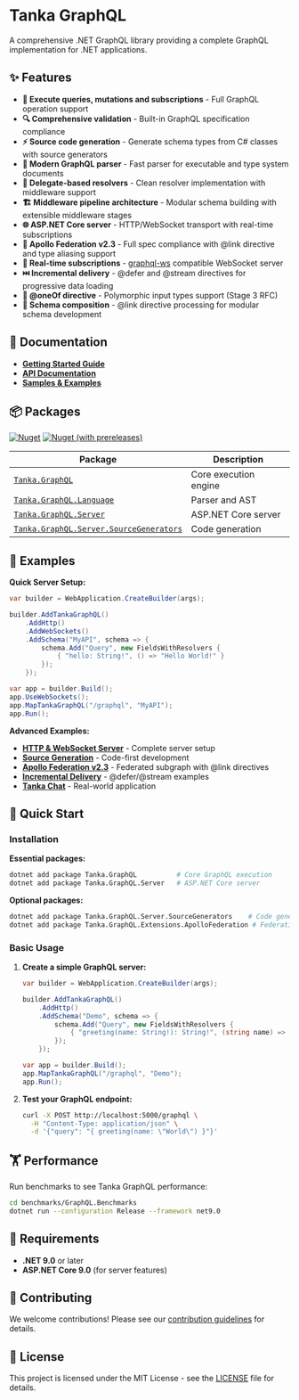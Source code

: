# Tanka GraphQL

A comprehensive .NET GraphQL library providing a complete GraphQL implementation for .NET applications.

## ✨ Features

- **🚀 Execute queries, mutations and subscriptions** - Full GraphQL operation support
- **🔍 Comprehensive validation** - Built-in GraphQL specification compliance
- **⚡ Source code generation** - Generate schema types from C# classes with source generators
- **📝 Modern GraphQL parser** - Fast parser for executable and type system documents
- **🔗 Delegate-based resolvers** - Clean resolver implementation with middleware support
- **🏗️ Middleware pipeline architecture** - Modular schema building with extensible middleware stages
- **🌐 ASP.NET Core server** - HTTP/WebSocket transport with real-time subscriptions
- **🔄 Apollo Federation v2.3** - Full spec compliance with @link directive and type aliasing support
- **📡 Real-time subscriptions** - [graphql-ws](https://github.com/enisdenjo/graphql-ws) compatible WebSocket server
- **⏭️ Incremental delivery** - @defer and @stream directives for progressive data loading
- **🎯 @oneOf directive** - Polymorphic input types support (Stage 3 RFC)
- **🔗 Schema composition** - @link directive processing for modular schema development

## 📖 Documentation

- **[Getting Started Guide](https://pekkah.github.io/tanka-graphql/)**
- **[API Documentation](https://pekkah.github.io/tanka-graphql/)**
- **[Samples & Examples](https://github.com/pekkah/tanka-graphql/tree/main/samples)**

## 📦 Packages

[![Nuget](https://img.shields.io/nuget/v/tanka.graphql?style=flat-square)](https://www.nuget.org/packages/Tanka.GraphQL/)
[![Nuget (with prereleases)](https://img.shields.io/nuget/vpre/tanka.graphql?style=flat-square)](https://www.nuget.org/packages/Tanka.GraphQL/)

| Package | Description |
|---------|-------------|
| [`Tanka.GraphQL`](https://www.nuget.org/packages/Tanka.GraphQL/) | Core execution engine |
| [`Tanka.GraphQL.Language`](https://www.nuget.org/packages/Tanka.GraphQL.Language/) | Parser and AST |
| [`Tanka.GraphQL.Server`](https://www.nuget.org/packages/Tanka.GraphQL.Server/) | ASP.NET Core server |
| [`Tanka.GraphQL.Server.SourceGenerators`](https://www.nuget.org/packages/Tanka.GraphQL.Server.SourceGenerators/) | Code generation |

## 🎯 Examples

**Quick Server Setup:**
```csharp
var builder = WebApplication.CreateBuilder(args);

builder.AddTankaGraphQL()
    .AddHttp()
    .AddWebSockets()
    .AddSchema("MyAPI", schema => {
        schema.Add("Query", new FieldsWithResolvers {
            { "hello: String!", () => "Hello World!" }
        });
    });

var app = builder.Build();
app.UseWebSockets();
app.MapTankaGraphQL("/graphql", "MyAPI");
app.Run();
```

**Advanced Examples:**
- [**HTTP & WebSocket Server**](https://github.com/pekkah/tanka-graphql/tree/main/samples/GraphQL.Samples.Http) - Complete server setup
- [**Source Generation**](https://github.com/pekkah/tanka-graphql/tree/main/samples/GraphQL.Samples.SG.Basic) - Code-first development
- [**Apollo Federation v2.3**](https://github.com/pekkah/tanka-graphql/tree/main/samples/GraphQL.Samples.ApolloFederation.Compatibility) - Federated subgraph with @link directives
- [**Incremental Delivery**](https://github.com/pekkah/tanka-graphql/tree/main/samples/GraphQL.Samples.Defer) - @defer/@stream examples
- [**Tanka Chat**](https://github.com/pekkah/tanka-graphql-samples) - Real-world application


## 🚀 Quick Start

### Installation

**Essential packages:**
```bash
dotnet add package Tanka.GraphQL          # Core GraphQL execution
dotnet add package Tanka.GraphQL.Server   # ASP.NET Core server
```

**Optional packages:**
```bash
dotnet add package Tanka.GraphQL.Server.SourceGenerators    # Code generation
dotnet add package Tanka.GraphQL.Extensions.ApolloFederation # Federation support
```

### Basic Usage

1. **Create a simple GraphQL server:**
   ```csharp
   var builder = WebApplication.CreateBuilder(args);
   
   builder.AddTankaGraphQL()
       .AddHttp()
       .AddSchema("Demo", schema => {
           schema.Add("Query", new FieldsWithResolvers {
               { "greeting(name: String!): String!", (string name) => $"Hello, {name}!" }
           });
       });
   
   var app = builder.Build();
   app.MapTankaGraphQL("/graphql", "Demo");
   app.Run();
   ```

2. **Test your GraphQL endpoint:**
   ```bash
   curl -X POST http://localhost:5000/graphql \
     -H "Content-Type: application/json" \
     -d '{"query": "{ greeting(name: \"World\") }"}'
   ```

## 🏋️ Performance

Run benchmarks to see Tanka GraphQL performance:

```bash
cd benchmarks/GraphQL.Benchmarks
dotnet run --configuration Release --framework net9.0
```

## 🔧 Requirements

- **.NET 9.0** or later
- **ASP.NET Core 9.0** (for server features)

## 🤝 Contributing

We welcome contributions! Please see our [contribution guidelines](CONTRIBUTING.md) for details.

## 📄 License

This project is licensed under the MIT License - see the [LICENSE](LICENSE) file for details.
